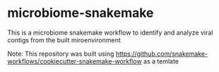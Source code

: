 # microbiome-snakemake
This is a microbiome snakemake workflow to identify and analyze viral contigs from the built miroenvironment

Note: This repository was built using https://github.com/snakemake-workflows/cookiecutter-snakemake-workflow as a temlate


